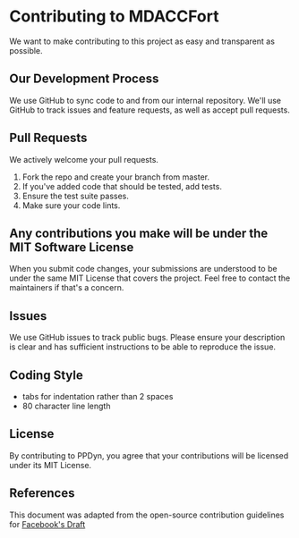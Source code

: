 # Contributing to MDACCFort
We want to make contributing to this project as easy and transparent as possible.

## Our Development Process
We use GitHub to sync code to and from our internal repository. We'll use GitHub to track issues and feature requests, as well as accept pull requests.

## Pull Requests
We actively welcome your pull requests.
1. Fork the repo and create your branch from master.
2. If you've added code that should be tested, add tests.
3. Ensure the test suite passes.
4. Make sure your code lints.
<!--6. If you haven't already, complete the Contributor License Agreement ("CLA").-->

## Any contributions you make will be under the MIT Software License
When you submit code changes, your submissions are understood to be under the same MIT License that covers the project. Feel free to contact the maintainers if that's a concern.

## Issues
We use GitHub issues to track public bugs. Please ensure your description is clear and has sufficient instructions to be able to reproduce the issue.

## Coding Style
* tabs for indentation rather than 2 spaces
* 80 character line length

## License
By contributing to PPDyn, you agree that your contributions will be licensed under its MIT License.

## References
This document was adapted from the open-source contribution guidelines for [Facebook's Draft](https://github.com/facebook/draft-js/blob/a9316a723f9e918afde44dea68b5f9f39b7d9b00/CONTRIBUTING.md)

